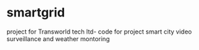 # smartgrid
 project for Transworld  tech ltd- code for  project smart city video surveillance and weather montoring
